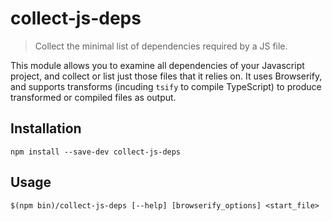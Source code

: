 # collect-js-deps

> Collect the minimal list of dependencies required by a JS file.

This module allows you to examine all dependencies of your Javascript project,
and collect or list just those files that it relies on. It uses Browserify, and
supports transforms (incuding `tsify` to compile TypeScript) to produce
transformed or compiled files as output.

## Installation

```
npm install --save-dev collect-js-deps
```

## Usage

```
$(npm bin)/collect-js-deps [--help] [browserify_options] <start_file>
```
